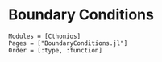 # Boundary Conditions

```@autodocs
Modules = [Cthonios]
Pages = ["BoundaryConditions.jl"]
Order = [:type, :function]
```
